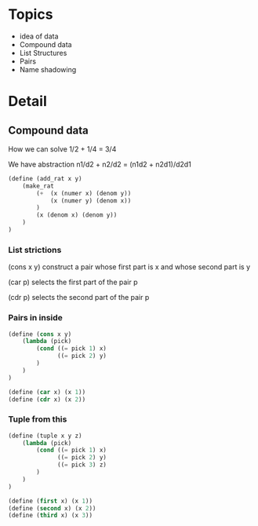 # Topics
- idea of data
- Compound data
- List Structures
- Pairs
- Name shadowing


# Detail
## Compound data

How we can solve 1/2 + 1/4 = 3/4

We have abstraction
n1/d2 + n2/d2 = (n1d2 + n2d1)/d2d1

```lisp
(define (add_rat x y)
	(make_rat 
		(+  (x (numer x) (denom y))
			(x (numer y) (denom x))
		)
		(x (denom x) (denom y))
	)
)
```

### List strictions

(cons x y)
construct a pair whose first part is x and whose second part is y

(car p)
selects the first part of the pair p

(cdr p)
selects the second part of the pair p

### Pairs in inside

```lisp
(define (cons x y)
	(lambda (pick) 
		(cond ((= pick 1) x)
			  ((= pick 2) y)
		)
	)
)

(define (car x) (x 1))
(define (cdr x) (x 2))
```

### Tuple from this

```lisp
(define (tuple x y z)
	(lambda (pick) 
		(cond ((= pick 1) x)
			  ((= pick 2) y)
			  ((= pick 3) z)
		)
	)
)

(define (first x) (x 1))
(define (second x) (x 2))
(define (third x) (x 3))
```